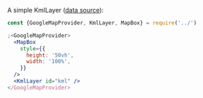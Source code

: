 A simple KmlLayer
([data source](http://kmlscribe.googlepages.com/SamplesInMaps.kml)):

```jsx
const {GoogleMapProvider, KmlLayer, MapBox} = require('../')

;<GoogleMapProvider>
  <MapBox
    style={{
      height: '50vh',
      width: '100%',
    }}
  />
  <KmlLayer id="kml" />
</GoogleMapProvider>
```
